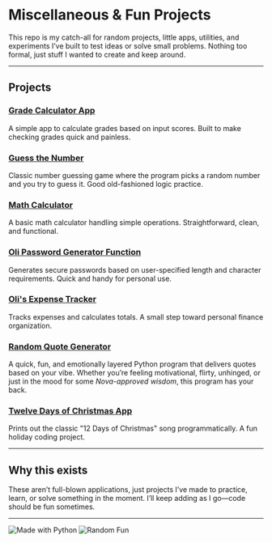 # Miscellaneous & Fun Projects

This repo is my catch-all for random projects, little apps, utilities, and experiments I’ve built to test ideas or solve small problems. Nothing too formal, just stuff I wanted to create and keep around.

---

## Projects

### [Grade Calculator App](./Grade%20Calculator%20App)
A simple app to calculate grades based on input scores. Built to make checking grades quick and painless.

### [Guess the Number](./Guess%20the%20Number)
Classic number guessing game where the program picks a random number and you try to guess it. Good old-fashioned logic practice.

### [Math Calculator](./Math%20Calculator)
A basic math calculator handling simple operations. Straightforward, clean, and functional.

### [Oli Password Generator Function](./Oli%20Password%20Generator%20Func...)
Generates secure passwords based on user-specified length and character requirements. Quick and handy for personal use.

### [Oli's Expense Tracker](./Oli's%20Expense%20Tracker)
Tracks expenses and calculates totals. A small step toward personal finance organization.

### [Random Quote Generator](.Random%20Quote%20Generator) 
A quick, fun, and emotionally layered Python program that delivers quotes based on your vibe. Whether you’re feeling motivational, flirty, unhinged, or just in the mood for some *Nova-approved wisdom*, this program has your back.

### [Twelve Days of Christmas App](./Twelve%20Days%20of%20Christmas%20App)
Prints out the classic "12 Days of Christmas" song programmatically. A fun holiday coding project.

---

## Why this exists

These aren’t full-blown applications, just projects I’ve made to practice, learn, or solve something in the moment. I’ll keep adding as I go—code should be fun sometimes.

---

![Made with Python](https://img.shields.io/badge/Python-3.x-blue?logo=python)
![Random Fun](https://img.shields.io/badge/Status-Active-brightgreen)
